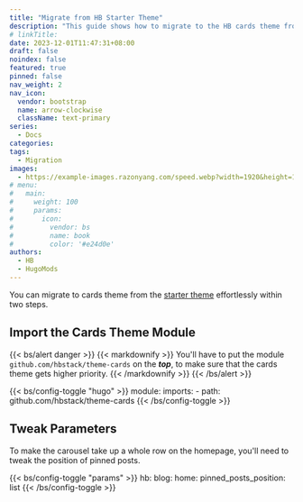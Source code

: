 ```yaml
---
title: "Migrate from HB Starter Theme"
description: "This guide shows how to migrate to the HB cards theme from the HB starter theme."
# linkTitle:
date: 2023-12-01T11:47:31+08:00
draft: false
noindex: false
featured: true
pinned: false
nav_weight: 2
nav_icon:
  vendor: bootstrap
  name: arrow-clockwise
  className: text-primary
series:
  - Docs
categories:
tags:
  - Migration
images:
  - https://example-images.razonyang.com/speed.webp?width=1920&height=1280
# menu:
#   main:
#     weight: 100
#     params:
#       icon:
#         vendor: bs
#         name: book
#         color: '#e24d0e'
authors:
  - HB
  - HugoMods
---
```


You can migrate to cards theme from the [starter theme](https://github.com/hbstack/theme) effortlessly within two steps.

## Import the Cards Theme Module

{{< bs/alert danger >}}
{{< markdownify >}}
You'll have to put the module `github.com/hbstack/theme-cards` on the ___top___, to make sure that the cards theme gets higher priority.
{{< /markdownify >}}
{{< /bs/alert >}}

{{< bs/config-toggle "hugo" >}}
module:
  imports:
    - path: github.com/hbstack/theme-cards
{{< /bs/config-toggle >}}

## Tweak Parameters

To make the carousel take up a whole row on the homepage, you'll need to tweak the position of pinned posts.

{{< bs/config-toggle "params" >}}
hb:
  blog:
    home:
      pinned_posts_position: list
{{< /bs/config-toggle >}}
